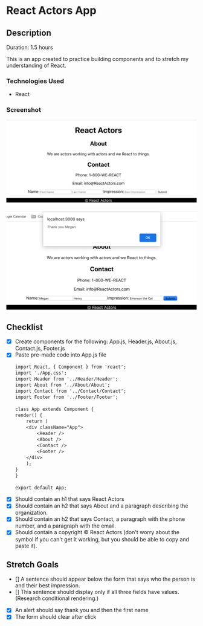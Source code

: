 # React Actors App
## Description
Duration: 1.5 hours

This is an app created to practice building components and to stretch my understanding of React.

### Technologies Used
- React

### Screenshot
![React Actors Page](https://github.com/meghen/react-actors/blob/master/Screen%20Shot%202020-02-18%20at%201.02.56%20PM.png?raw=true)

![React Actors Popup](https://github.com/meghen/react-actors/blob/master/Screen%20Shot%202020-02-18%20at%201.03.33%20PM.png?raw=true)

## Checklist
- [x] Create components for the following: App.js, Header.js, About.js, Contact.js, Footer.js 
- [x] Paste pre-made code into App.js file
    ```
    import React, { Component } from 'react';
    import './App.css';
    import Header from '../Header/Header';
    import About from '../About/About';
    import Contact from '../Contact/Contact';
    import Footer from '../Footer/Footer';

    class App extends Component {
    render() {
        return (
        <div className="App">
            <Header />
            <About />
            <Contact />
            <Footer />
        </div>
        );
    }
    }

    export default App;
    ```
- [x] Should contain an h1 that says React Actors
- [x] Should contain an h2 that says About and a paragraph describing the organization.
- [x] Should contain an h2 that says Contact, a paragraph with the phone number, and a paragraph with the email.
- [x] Should contain a copyright © React Actors (don't worry about the symbol if you can't get it working, but you should be able to copy and paste it).

## Stretch Goals
- [] A sentence should appear below the form that says who the person is and their best impression.
- [] This sentence should display only if all three fields have values. (Research conditional rendering.)
- [x] An alert should say thank you and then the first name
- [x] The form should clear after click
